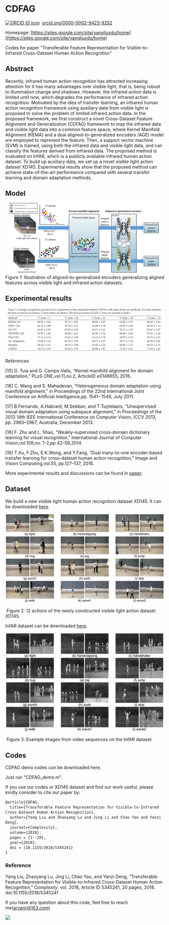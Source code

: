 # CDFAG

<a href="https://orcid.org/0000-0002-9423-9252" target="orcid.widget" rel="noopener noreferrer" style="vertical-align:top;"><img src="https://orcid.org/sites/default/files/images/orcid_16x16.png" style="width:1em;margin-right:.5em;" alt="ORCID iD icon">orcid.org/0000-0002-9423-9252</a>

Homepage: [https://sites.google.com/site/yangliuxdu/home]([https://sites.google.com/site/yangliuxdu/home)

Codes for paper "Transferable Feature Representation for Visible-to-Infrared Cross-Dataset Human Action Recognition"

## Abstract

Recently, infrared human action recognition has attracted increasing attention for it has many advantages over visible light, that is, being robust to illumination change and shadows. However, the infrared action data is limited until now, which degrades the performance of infrared action recognition. Motivated by the idea of transfer learning, an infrared human action recognition framework using auxiliary data from visible light is proposed to solve the problem of limited infrared action data. In the proposed framework, we first construct a novel Cross-Dataset Feature Alignment and Generalization (CDFAG) framework to map the infrared data and visible light data into a common feature space, where Kernel Manifold Alignment (KEMA) and a dual aligned-to-generalized encoders (AGE) model are employed to represent the feature. Then, a support vector machine (SVM) is trained, using both the infrared data and visible light data, and can classify the features derived from infrared data. The proposed method is evaluated on InfAR, which is a publicly available infrared human action dataset. To build up auxiliary data, we set up a novel visible light action dataset XD145. Experimental results show that the proposed method can achieve state-of-the-art performance compared with several transfer learning and domain adaptation methods.

## Model

![fig](Fig1.jpg)Figure 1: Illustration of aligned-to-generalized encoders generalizing aligned features across visible light and infrared action datasets.

## Experimental results

![Fig2](Fig2.png)

References

[15]  D. Tuia and G. Camps-Valls, “Kernel manifold alignment for domain adaptation,” PLoS ONE,vol.11,no.2, ArticleID e0148655, 2016.

[16]  C. Wang and S. Mahadevan, “Heterogeneous domain adaptation using manifold alignment,” in Proceedings of the 22nd International Joint Conference on Artificial Intelligence,pp. 1541– 1546, July 2011.

[17]  B.Fernando, A.Habrard, M.Sebban, and T.Tuytelaars, “Unsupervised visual domain adaptation using subspace alignment,” in Proceedings of the 2013 14th IEEE International Conference on Computer Vision, ICCV 2013, pp. 2960–2967, Australia, December 2013.

[18]  F. Zhu and L. Shao, “Weakly-supervised cross-domain dictionary learning for visual recognition,” International Journal of Computer Vision,vol.109,no. 1-2,pp.42–59,2014.

[19]  T.Xu, F.Zhu, E.K.Wong, and Y.Fang, “Dual many-to-one encoder-based transfer learning for cross-dataset human action recognition,” Image and Vision Computing,vol.55, pp.127–137, 2016.



More experimental results and discussions can be found in [paper](https://www.hindawi.com/journals/complexity/2018/5345241/).

## Dataset

We build a new visible light human action recognition dataset XD145. It can be downloaded [here](https://sites.google.com/site/yangliuxdu/home).

![ig](Fig4.png)

​                           Figure 2: 12 actions of the newly constructed visible light action dataset XD145.

InfAR dataset can be downloaded [here](https://sites.google.com/site/gaochenqiang/publication/infrared-action-dataset).

![ig](Fig3.png)

​                               Figure 3: Example images from video sequences on the InfAR dataset.

## Codes

CDFAG demo codes can be downloaded here.

Just run "CDFAG_demo.m".



If you use our codes or XD145 dataset and find our work useful, please kindly consider to cite our paper by:

```
@article{CDFAG,
  title={Transferable Feature Representation for Visible-to-Infrared Cross-Dataset Human Action Recognition},
  author={Yang Liu and Zhaoyang Lu and Jing Li and Chao Yao and Yanzi Deng},
  journal={Complexity},
  volume={2018},
  pages = {1--20},
  year={2018},
  doi = {10.1155/2018/5345241}
}
```

### Reference

Yang Liu, Zhaoyang Lu, Jing Li, Chao Yao, and Yanzi Deng, “Transferable Feature Representation for Visible-to-Infrared Cross-Dataset Human Action Recognition,” *Complexity*, vol. 2018, Article ID 5345241, 20 pages, 2018. doi:10.1155/2018/5345241

If you have any question about this code, feel free to reach me(aryanr@163.com)

<a href='https://clustrmaps.com/site/1a4al'  title='Visit tracker'><img src='//clustrmaps.com/map_v2.png?cl=ffffff&w=500&t=m&d=HAWHLJd2248UIgdG_675UoqAfzqgSUf6TUQdpSK0VPM'/></a>

